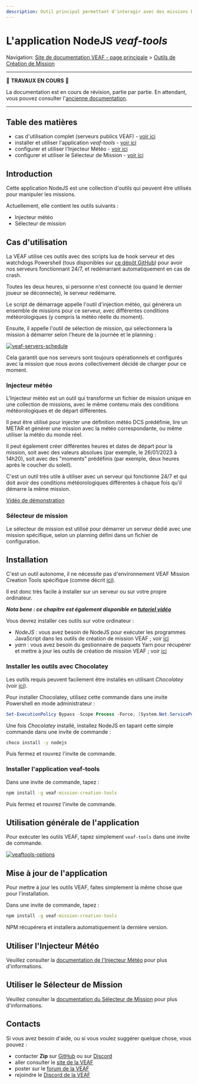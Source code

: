 ```yaml
---
description: Outil principal permettant d'interagir avec des missions DCS
---
```


# L'application NodeJS *veaf-tools*

Navigation: [Site de documentation VEAF - page principale](../index.md) > [Outils de Création de Mission](./index.md)

-----------------------------

🚧 **TRAVAUX EN COURS** 🚧

La documentation est en cours de révision, partie par partie.
En attendant, vous pouvez consulter l'[ancienne documentation](https://github.com/VEAF/VEAF-Mission-Creation-Tools/blob/master/old_documentation/_index.md).

-----------------------------

## Table des matières

- cas d'utilisation complet (serveurs publics VEAF) - [voir ici](#cas-dutilisation)
- installer et utiliser l'application *veaf-tools* - [voir ici](#installation)
- configurer et utiliser l'Injecteur Météo - [voir ici](veaf-tools-weather-injector.md)
- configurer et utiliser le Sélecteur de Mission - [voir ici](veaf-tools-mission-selector.md)

## Introduction

Cette application NodeJS est une collection d'outils qui peuvent être utilisés pour manipuler les missions.

Actuellement, elle contient les outils suivants :

- Injecteur météo
- Sélecteur de mission

## Cas d'utilisation

La VEAF utilise ces outils avec des scripts lua de hook serveur et des watchdogs Powershell (tous disponibles sur [ce dépôt GitHub][VEAF-Servers-Public-repository]) pour avoir nos serveurs fonctionnant 24/7, et redémarrant automatiquement en cas de crash.

Toutes les deux heures, si personne n'est connecté (ou quand le dernier joueur se déconnecte), le serveur redémarre.

Le script de démarrage appelle l'outil d'injection météo, qui générera un ensemble de missions pour ce serveur, avec différentes conditions météorologiques (y compris la météo réelle du moment).

Ensuite, il appelle l'outil de sélection de mission, qui sélectionnera la mission à démarrer selon l'heure de la journée et le planning :

[![veaf-servers-schedule]][veaf-servers-schedule]

Cela garantit que nos serveurs sont toujours opérationnels et configurés avec la mission que nous avons collectivement décidé de charger pour ce moment.

### Injecteur météo

L'Injecteur météo est un outil qui transforme un fichier de mission unique en une collection de missions, avec le même contenu mais des conditions météorologiques et de départ différentes.

Il peut être utilisé pour injecter une définition météo DCS prédéfinie, lire un METAR et générer une mission avec la météo correspondante, ou même utiliser la météo du monde réel.

Il peut également créer différentes heures et dates de départ pour la mission, soit avec des valeurs absolues (par exemple, le 26/01/2023 à 14h20), soit avec des "moments" prédéfinis (par exemple, deux heures après le coucher du soleil).

C'est un outil très utile à utiliser avec un serveur qui fonctionne 24/7 et qui doit avoir des conditions météorologiques différentes à chaque fois qu'il démarre la même mission.

[Vidéo de démonstration][veaftools-injectall-demo]

### Sélecteur de mission

Le sélecteur de mission est utilisé pour démarrer un serveur dédié avec une mission spécifique, selon un planning défini dans un fichier de configuration.

## Installation

C'est un outil autonome, il ne nécessite pas d'environnement VEAF Mission Creation Tools spécifique (comme décrit [ici](..\environment\index.md)).

Il est donc très facile à installer sur un serveur ou sur votre propre ordinateur.

***Nota bene : ce chapitre est également disponible en [tutoriel vidéo][install-chocolatey-nodejs-veaftools]***

Vous devrez installer ces outils sur votre ordinateur :

- *NodeJS* : vous avez besoin de NodeJS pour exécuter les programmes JavaScript dans les outils de création de mission VEAF ; voir [ici](https://nodejs.org/fr/)
- *yarn* : vous avez besoin du gestionnaire de paquets Yarn pour récupérer et mettre à jour les outils de création de mission VEAF ; voir [ici](https://yarnpkg.com/fr/)

### Installer les outils avec Chocolatey

Les outils requis peuvent facilement être installés en utilisant *Chocolatey* (voir [ici](https://chocolatey.org/)).

Pour installer Chocolatey, utilisez cette commande dans une invite Powershell en mode administrateur :

```powershell
Set-ExecutionPolicy Bypass -Scope Process -Force; [System.Net.ServicePointManager]::SecurityProtocol = [System.Net.ServicePointManager]::SecurityProtocol -bor 3072; iex ((New-Object System.Net.WebClient).DownloadString('https://chocolatey.org/install.ps1'))
```

Une fois *Chocolatey* installé, installez NodeJS en tapant cette simple commande dans une invite de commande :

```cmd
choco install -y nodejs
```

Puis fermez et rouvrez l'invite de commande.

### Installer l'application veaf-tools

Dans une invite de commande, tapez :

```cmd
npm install -g veaf-mission-creation-tools
```

Puis fermez et rouvrez l'invite de commande.

## Utilisation générale de l'application

Pour exécuter les outils VEAF, tapez simplement `veaf-tools` dans une invite de commande.

[![veaftools-options]][veaftools-options]

## Mise à jour de l'application

Pour mettre à jour les outils VEAF, faites simplement la même chose que pour l'installation.

Dans une invite de commande, tapez :

```cmd
npm install -g veaf-mission-creation-tools
```

NPM récupérera et installera automatiquement la dernière version.

## Utiliser l'Injecteur Météo

Veuillez consulter la [documentation de l'Injecteur Météo](./veaf-tools-weather-injector.md) pour plus d'informations.

## Utiliser le Sélecteur de Mission

Veuillez consulter la [documentation du Sélecteur de Mission](./veaf-tools-mission-selector.md) pour plus d'informations.

## Contacts

Si vous avez besoin d'aide, ou si vous voulez suggérer quelque chose, vous pouvez :

- contacter **Zip** sur [GitHub][Zip on Github] ou sur [Discord][Zip on Discord]
- aller consulter le [site de la VEAF][VEAF website]
- poster sur le [forum de la VEAF][VEAF forum]
- rejoindre le [Discord de la VEAF][VEAF Discord]

[VEAF Discord]: https://www.veaf.org/discord
[Zip on Github]: https://github.com/davidp57
[Zip on Discord]: https://discordapp.com/users/421317390807203850
[VEAF website]: https://www.veaf.org
[VEAF forum]: https://www.veaf.org/forum

[install-chocolatey-nodejs-veaftools]: ../images/install-chocolatey-nodejs-veaftools.mp4
[veaftools-options]: ../images/veaftools-options.png
[veaf-servers-schedule]: ../images/veaf-servers-schedule.png
[veaftools-injectall-demo]: ../images/veaftools-injectall-demo.mp4

[VEAF-Servers-Public-repository]: https://github.com/VEAF/VEAF-Servers-Public
